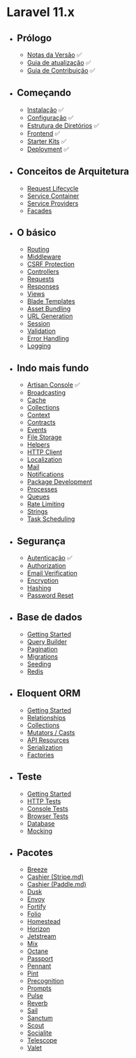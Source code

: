 # Laravel 11.x
- ## Prólogo
    - [Notas da Versão](/src/docs/releases.md) ✅
    - [Guia de atualização](/src/docs/upgrade.md) ✅
    - [Guia de Contribuição](/src/docs/contributions.md) ✅
- ## Começando
    - [Instalação](/src/docs/installation.md) ✅
    - [Configuração](/src/docs/configuration.md) ✅
    - [Estrutura de Diretórios](/src/docs/structure.md) ✅
    - [Frontend](/src/docs/frontend.md) ✅
    - [Starter Kits](/src/docs/starter-kits.md) ✅
    - [Deployment](/src/docs/deployment.md) ✅
- ## Conceitos de Arquitetura
    - [Request Lifecycle](/src/docs/lifecycle.md)
    - [Service Container](/src/docs/container.md)
    - [Service Providers](/src/docs/providers.md)
    - [Facades](/src/docs/facades.md)
- ## O básico
    - [Routing](/src/docs/routing.md)
    - [Middleware](/src/docs/middleware.md)
    - [CSRF Protection](/src/docs/csrf.md)
    - [Controllers](/src/docs/controllers.md)
    - [Requests](/src/docs/requests.md)
    - [Responses](/src/docs/responses.md)
    - [Views](/src/docs/views.md)
    - [Blade Templates](/src/docs/blade.md)
    - [Asset Bundling](/src/docs/vite.md)
    - [URL Generation](/src/docs/urls.md)
    - [Session](/src/docs/session.md)
    - [Validation](/src/docs/validation.md)
    - [Error Handling](/src/docs/errors.md)
    - [Logging](/src/docs/logging.md)
- ## Indo mais fundo
    - [Artisan Console](/src/docs/artisan.md) ✅
    - [Broadcasting](/src/docs/broadcasting.md)
    - [Cache](/src/docs/cache.md)
    - [Collections](/src/docs/collections.md)
    - [Context](/src/docs/context.md)
    - [Contracts](/src/docs/contracts.md)
    - [Events](/src/docs/events.md)
    - [File Storage](/src/docs/filesystem.md)
    - [Helpers](/src/docs/helpers.md)
    - [HTTP Client](/src/docs/http-client.md)
    - [Localization](/src/docs/localization.md)
    - [Mail](/src/docs/mail.md)
    - [Notifications](/src/docs/notifications.md)
    - [Package Development](/src/docs/packages.md)
    - [Processes](/src/docs/processes.md)
    - [Queues](/src/docs/queues.md)
    - [Rate Limiting](/src/docs/rate-limiting.md)
    - [Strings](/src/docs/strings.md)
    - [Task Scheduling](/src/docs/scheduling.md)
- ## Segurança
    - [Autenticação](/src/docs/authentication.md) ✅
    - [Authorization](/src/docs/authorization.md)
    - [Email Verification](/src/docs/verification.md)
    - [Encryption](/src/docs/encryption.md)
    - [Hashing](/src/docs/hashing.md)
    - [Password Reset](/src/docs/passwords.md)
- ## Base de dados
    - [Getting Started](/src/docs/database.md)
    - [Query Builder](/src/docs/queries.md)
    - [Pagination](/src/docs/pagination.md)
    - [Migrations](/src/docs/migrations.md)
    - [Seeding](/src/docs/seeding.md)
    - [Redis](/src/docs/redis.md)
- ## Eloquent ORM
    - [Getting Started](/src/docs/eloquent.md)
    - [Relationships](/src/docs/eloquent-relationships.md)
    - [Collections](/src/docs/eloquent-collections.md)
    - [Mutators / Casts](/src/docs/eloquent-mutators.md)
    - [API Resources](/src/docs/eloquent-resources.md)
    - [Serialization](/src/docs/eloquent-serialization.md)
    - [Factories](/src/docs/eloquent-factories.md)
- ## Teste
    - [Getting Started](/src/docs/testing.md)
    - [HTTP Tests](/src/docs/http-tests.md)
    - [Console Tests](/src/docs/console-tests.md)
    - [Browser Tests](/src/docs/dusk.md)
    - [Database](/src/docs/database-testing.md)
    - [Mocking](/src/docs/mocking.md)
- ## Pacotes
    - [Breeze](/src/docs/starter-kits#laravel-breeze.md)
    - [Cashier (Stripe.md)](/src/docs/billing.md)
    - [Cashier (Paddle.md)](/src/docs/cashier-paddle.md)
    - [Dusk](/src/docs/dusk.md)
    - [Envoy](/src/docs/envoy.md)
    - [Fortify](/src/docs/fortify.md)
    - [Folio](/src/docs/folio.md)
    - [Homestead](/src/docs/homestead.md)
    - [Horizon](/src/docs/horizon.md)
    - [Jetstream](https://jetstream.laravel.com.md)
    - [Mix](/src/docs/mix.md)
    - [Octane](/src/docs/octane.md)
    - [Passport](/src/docs/passport.md)
    - [Pennant](/src/docs/pennant.md)
    - [Pint](/src/docs/pint.md)
    - [Precognition](/src/docs/precognition.md)
    - [Prompts](/src/docs/prompts.md)
    - [Pulse](/src/docs/pulse.md)
    - [Reverb](/src/docs/reverb.md)
    - [Sail](/src/docs/sail.md)
    - [Sanctum](/src/docs/sanctum.md)
    - [Scout](/src/docs/scout.md)
    - [Socialite](/src/docs/socialite.md)
    - [Telescope](/src/docs/telescope.md)
    - [Valet](/src/docs/valet.md)